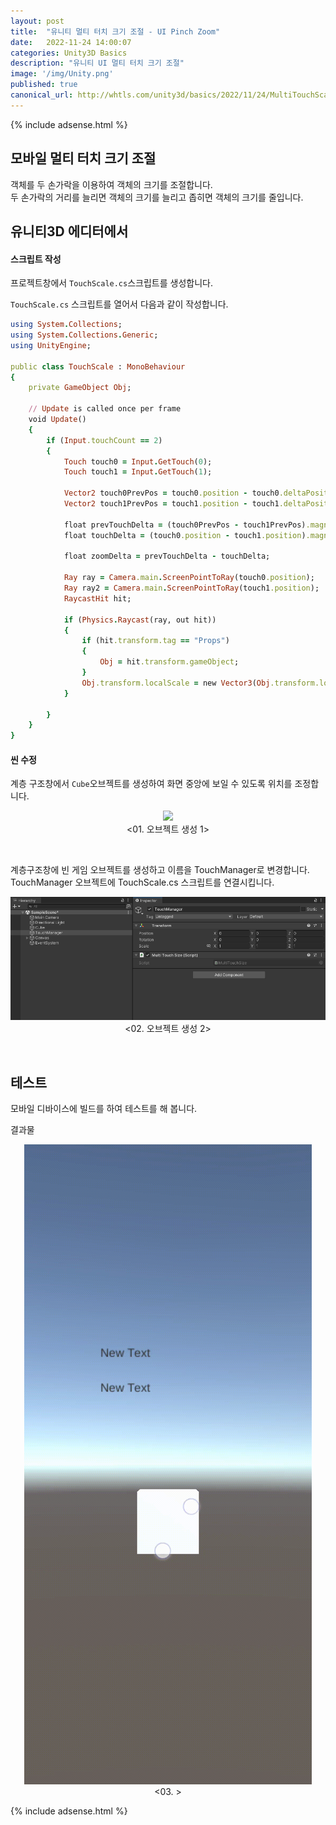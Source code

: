 ```yaml
---
layout: post
title:  "유니티 멀티 터치 크기 조절 - UI Pinch Zoom"
date:   2022-11-24 14:00:07
categories: Unity3D Basics
description: "유니티 UI 멀티 터치 크기 조절"
image: '/img/Unity.png'
published: true
canonical_url: http://whtls.com/unity3d/basics/2022/11/24/MultiTouchScale/
---
```

  
  {% include adsense.html %}    
  
  
## 모바일 멀티 터치 크기 조절
객체를 두 손가락을 이용하여 객체의 크기를 조절합니다.  
두 손가락의 거리를 늘리면 객체의 크기를 늘리고 좁히면 객체의 크기를 줄입니다.  

## 유니티3D 에디터에서  
#### 스크립트 작성
프로젝트창에서 `TouchScale.cs`스크립트를 생성합니다.
  
`TouchScale.cs` 스크립트를 열어서 다음과 같이 작성합니다.  

```ruby
using System.Collections;
using System.Collections.Generic;
using UnityEngine;

public class TouchScale : MonoBehaviour
{
    private GameObject Obj;

    // Update is called once per frame
    void Update()
    {
        if (Input.touchCount == 2)
        {
            Touch touch0 = Input.GetTouch(0);
            Touch touch1 = Input.GetTouch(1);

            Vector2 touch0PrevPos = touch0.position - touch0.deltaPosition;
            Vector2 touch1PrevPos = touch1.position - touch1.deltaPosition;

            float prevTouchDelta = (touch0PrevPos - touch1PrevPos).magnitude;
            float touchDelta = (touch0.position - touch1.position).magnitude;

            float zoomDelta = prevTouchDelta - touchDelta;

            Ray ray = Camera.main.ScreenPointToRay(touch0.position);
            Ray ray2 = Camera.main.ScreenPointToRay(touch1.position);
            RaycastHit hit;

            if (Physics.Raycast(ray, out hit))
            {
                if (hit.transform.tag == "Props")
                {
                    Obj = hit.transform.gameObject;
                }
                Obj.transform.localScale = new Vector3(Obj.transform.localScale.x + zoomDelta * -0.01f, Obj.transform.localScale.y + zoomDelta * -0.01f, Obj.transform.localScale.z + zoomDelta * -0.01f);
            }

        }
    }
}
```
  
#### 씬 수정
  
계층 구조창에서 `Cube`오브젝트를 생성하여 화면 중앙에 보일 수 있도록 위치를 조정합니다.  
<p align="center"><img src="/img/UnityBasic/TouchScale/1.PNG"><br/>
<01. 오브젝트 생성 1></p><br/>   
  
 
  
계층구조창에 빈 게임 오브젝트를 생성하고 이름을 TouchManager로 변경합니다.  
TouchManager 오브젝트에 TouchScale.cs 스크립트를 연결시킵니다.  
<p align="center"><img src="/img/UnityBasic/TouchScale/2.PNG"><br/>
<02. 오브젝트 생성 2></p><br/>    
    
  
## 테스트
모바일 디바이스에 빌드를 하여 테스트를 해 봅니다.  
  
결과물  
<p align="center"><img src="/img/UnityBasic/TouchScale/3.gif"><br/>
<03. ></p>  

  
  
  
  
  
  {% include adsense.html %}    
  
    
